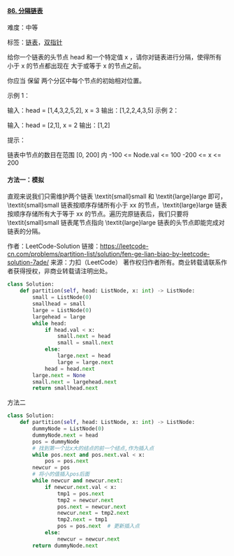 #### [86. 分隔链表](https://leetcode-cn.com/problems/partition-list/)

难度：中等

标签：[链表](../Topic/链表.md)，[双指针](../Topic/双指针.md)

给你一个链表的头节点 head 和一个特定值 x ，请你对链表进行分隔，使得所有 小于 x 的节点都出现在 大于或等于 x 的节点之前。

你应当 保留 两个分区中每个节点的初始相对位置。

 

示例 1：


输入：head = [1,4,3,2,5,2], x = 3
输出：[1,2,2,4,3,5]
示例 2：

输入：head = [2,1], x = 2
输出：[1,2]


提示：

链表中节点的数目在范围 [0, 200] 内
-100 <= Node.val <= 100
-200 <= x <= 200

#### 方法一：模拟

直观来说我们只需维护两个链表 \textit{small}small 和 \textit{large}large 即可，\textit{small}small 链表按顺序存储所有小于 xx 的节点，\textit{large}large 链表按顺序存储所有大于等于 xx 的节点。遍历完原链表后，我们只要将 \textit{small}small 链表尾节点指向 \textit{large}large 链表的头节点即能完成对链表的分隔。

作者：LeetCode-Solution
链接：https://leetcode-cn.com/problems/partition-list/solution/fen-ge-lian-biao-by-leetcode-solution-7ade/
来源：力扣（LeetCode）
著作权归作者所有。商业转载请联系作者获得授权，非商业转载请注明出处。

```Python
class Solution:
    def partition(self, head: ListNode, x: int) -> ListNode:
        small = ListNode(0)
        smallhead = small
        large = ListNode(0)
        largehead = large
        while head:
            if head.val < x:
                small.next = head
                small = small.next
            else:
                large.next = head
                large = large.next
            head = head.next
        large.next = None
        small.next = largehead.next
        return smallhead.next
```

方法二

```python
class Solution:
    def partition(self, head: ListNode, x: int) -> ListNode:
        dummyNode = ListNode(0)
        dummyNode.next = head
        pos = dummyNode
        # 找到第一个比x大的结点的前一个结点,作为插入点
        while pos.next and pos.next.val < x:
            pos = pos.next
        newcur = pos
        # 将小的值插入pos后面
        while newcur and newcur.next:
            if newcur.next.val < x:
                tmp1 = pos.next
                tmp2 = newcur.next
                pos.next = newcur.next
                newcur.next = tmp2.next
                tmp2.next = tmp1
                pos = pos.next  # 更新插入点
            else:
                newcur = newcur.next
        return dummyNode.next
```







